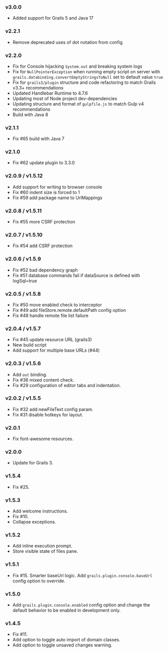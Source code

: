 ### v3.0.0
* Added support for Grails 5 and Java 17

### v2.2.1
*   Remove deprecated uses of dot notation from config

### v2.2.0
*   Fix for Console hijacking `System.out` and breaking system logs
*   Fix for `NullPointerException` when running empty script on server with `grails.databinding.convertEmptyStringsToNull` set to default value `true`
*   Fix for `grails3/plugin` structure and code refactoring to match Grails v3.3+ recommendations
*   Updated Handlebar Runtime to 4.7.6
*   Updating most of Node project dev-dependencies
*   Updating structure and format of `gulpfile.js` to match Gulp v4 recommendations
*   Build with Java 8

### v2.1.1
*   Fix #65 build with Java 7

### v2.1.0
*   Fix #62 update plugin to 3.3.0

### v2.0.9 / v1.5.12
*   Add support for writing to browser console
*   Fix #60 indent size is forced to 1
*   Fix #59 add package name to UrlMappings

### v2.0.8 / v1.5.11
*   Fix #55 more CSRF protection

### v2.0.7 / v1.5.10
*   Fix #54 add CSRF protection

### v2.0.6 / v1.5.9
*   Fix #52 bad dependency graph
*   Fix #51 database commands fail if dataSource is defined with logSql=true

### v2.0.5 / v1.5.8

*   Fix #50 move enabled check to interceptor
*   Fix #49 add fileStore.remote.defaultPath config option
*   Fix #48 handle remote file list failure

### v2.0.4 / v1.5.7

*   Fix #45 update resource URL (grails3)
*   New build script
*   Add support for multiple base URLs (#44)

### v2.0.3 / v1.5.6

*   Add `out` binding.
*   Fix #36 mixed content check.
*   Fix #29 configuration of editor tabs and indentation.

### v2.0.2 / v1.5.5

*   Fix #32 add newFileText config param.
*   Fix #31 disable hotkeys for layout.

### v2.0.1

*   Fix font-awesome resources.

### v2.0.0

*   Update for Grails 3.

### v1.5.4

*   Fix #25.

### v1.5.3

*   Add welcome instructions.
*   Fix #10.
*   Collapse exceptions.

### v1.5.2

*   Add inline execution prompt.
*   Store visible state of files pane.

### v1.5.1

*   Fix #15. Smarter baseUrl logic. Add `grails.plugin.console.baseUrl` config option to override.

### v1.5.0

*   Add `grails.plugin.console.enabled` config option and change the default behavior to be enabled in development only.

### v1.4.5

*   Fix #11.
*   Add option to toggle auto import of domain classes.
*   Add option to toggle unsaved changes warning.
